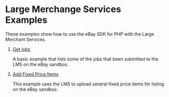 # Large Merchange Services Examples

These examples show how to use the eBay SDK for PHP with the Large Merchant Services.

1. [Get jobs](https://github.com/davidtsadler/ebay-sdk-examples/blob/master/large-merchant-services/01-get-jobs)
   
   A basic example that lists some of the jobs that been submitted to the LMS on the eBay sandbox.

1. [Add Fixed Price Items](https://github.com/davidtsadler/ebay-sdk-examples/blob/master/large-merchant-services/02-add-fixed-price-items.php)
   
   This example uses the LMS to upload several fixed price items for listing on the eBay sandbox.
